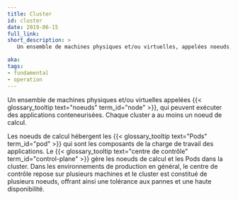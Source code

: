 ```yaml
---
title: Cluster
id: cluster
date: 2019-06-15
full_link: 
short_description: >
   Un ensemble de machines physiques et/ou virtuelles, appelées noeuds, qui peuvent exécuter des applications conteneurisées. Chaque grappe possède au moins un noeud de calcul.

aka: 
tags:
- fundamental
- operation
---
```

Un ensemble de machines physiques et/ou virtuelles appelées {{< glossary_tooltip text="noeuds" term_id="node" >}},
qui peuvent exécuter des applications conteneurisées. Chaque cluster a au moins un noeud de calcul.

<!--more-->
Les noeuds de calcul hébergent les {{< glossary_tooltip text="Pods" term_id="pod" >}} qui sont
les composants de la charge de travail des applications. Le
{{< glossary_tooltip text="centre de contrôle" term_id="control-plane" >}} gère les noeuds de calcul
et les Pods dans la cluster. Dans les environnements de production en général, le centre de contrôle repose sur
plusieurs machines et le cluster est constitué de plusieurs noeuds, offrant ainsi
une tolérance aux pannes et une haute disponibilité.
